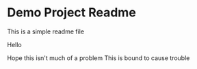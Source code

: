 # Demo Project Readme

This is a simple readme file

Hello

Hope this isn't much of a problem
This is bound to cause trouble
